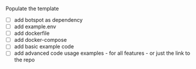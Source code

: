 
Populate the template
- [ ] add botspot as dependency
- [ ] add example.env
- [ ] add dockerfile
- [ ] add docker-compose
- [ ] add basic example code
- [ ] add advanced code usage examples - for all features - or just the link to the repo